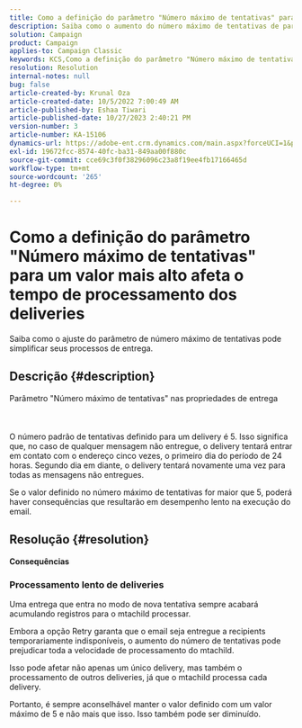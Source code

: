 ```yaml
---
title: Como a definição do parâmetro "Número máximo de tentativas" para um valor mais alto afeta o tempo de processamento dos deliveries
description: Saiba como o aumento do número máximo de tentativas de parâmetro afeta o tempo de processamento do delivery.
solution: Campaign
product: Campaign
applies-to: Campaign Classic
keywords: KCS,Como a definição do parâmetro "Número máximo de tentativas" para um valor mais alto afeta o tempo de processamento dos deliveries
resolution: Resolution
internal-notes: null
bug: false
article-created-by: Krunal Oza
article-created-date: 10/5/2022 7:00:49 AM
article-published-by: Eshaa Tiwari
article-published-date: 10/27/2023 2:40:21 PM
version-number: 3
article-number: KA-15106
dynamics-url: https://adobe-ent.crm.dynamics.com/main.aspx?forceUCI=1&pagetype=entityrecord&etn=knowledgearticle&id=601fc96c-7b44-ed11-bba2-002248086a27
exl-id: 19672fcc-8574-40fc-ba31-849aa00f880c
source-git-commit: cce69c3f0f38296096c23a8f19ee4fb17166465d
workflow-type: tm+mt
source-wordcount: '265'
ht-degree: 0%

---
```


# Como a definição do parâmetro &quot;Número máximo de tentativas&quot; para um valor mais alto afeta o tempo de processamento dos deliveries


Saiba como o ajuste do parâmetro de número máximo de tentativas pode simplificar seus processos de entrega.

## Descrição {#description}

Parâmetro &quot;Número máximo de tentativas&quot; nas propriedades de entrega<br><br><br><br>
O número padrão de tentativas definido para um delivery é 5. Isso significa que, no caso de qualquer mensagem não entregue, o delivery tentará entrar em contato com o endereço cinco vezes, o primeiro dia do período de 24 horas. Segundo dia em diante, o delivery tentará novamente uma vez para todas as mensagens não entregues.



Se o valor definido no número máximo de tentativas for maior que 5, poderá haver consequências que resultarão em desempenho lento na execução do email.


## Resolução {#resolution}

<b>Consequências</b>


### Processamento lento de deliveries



Uma entrega que entra no modo de nova tentativa sempre acabará acumulando registros para o mtachild processar.

Embora a opção Retry garanta que o email seja entregue a recipients temporariamente indisponíveis, o aumento do número de tentativas pode prejudicar toda a velocidade de processamento do mtachild.

Isso pode afetar não apenas um único delivery, mas também o processamento de outros deliveries, já que o mtachild processa cada delivery.



Portanto, é sempre aconselhável manter o valor definido com um valor máximo de 5 e não mais que isso. Isso também pode ser diminuído.
